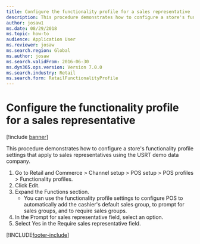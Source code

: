 ```yaml
---
title: Configure the functionality profile for a sales representative
description: This procedure demonstrates how to configure a store's functionality profile settings that apply to sales representatives.
author: josaw1
ms.date: 08/29/2018
ms.topic: how-to
audience: Application User
ms.reviewer: josaw
ms.search.region: Global
ms.author: josaw
ms.search.validFrom: 2016-06-30
ms.dyn365.ops.version: Version 7.0.0
ms.search.industry: Retail
ms.search.form: RetailFunctionalityProfile
---
```

# Configure the functionality profile for a sales representative

[!include [banner](../includes/banner.md)]

This procedure demonstrates how to configure a store's functionality profile settings that apply to sales representatives using the USRT demo data company.

1. Go to Retail and Commerce > Channel setup > POS setup > POS profiles > Functionality profiles.
2. Click Edit.
3. Expand the Functions section.
    * You can use the functionality profile settings to configure POS to automatically add the cashier's default sales group, to prompt for sales groups, and to require sales groups.  
4. In the Prompt for sales representative field, select an option.
5. Select Yes in the Require sales representative field.



[!INCLUDE[footer-include](../../includes/footer-banner.md)]
